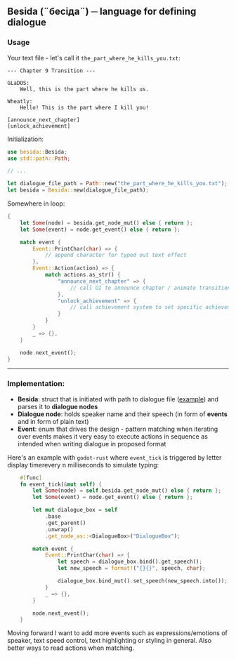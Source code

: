 ## Besida (¨бесіда¨) ─ language for defining dialogue

### Usage

Your text file - let's call it `the_part_where_he_kills_you.txt`:

```
--- Chapter 9 Transition ---

GLaDOS:
    Well, this is the part where he kills us.

Wheatly:
    Hello! This is the part where I kill you!

[announce_next_chapter]
[unlock_achievement]
```

Initialization:

```rust
use besida::Besida;
use std::path::Path;

// ...

let dialogue_file_path = Path::new("the_part_where_he_kills_you.txt");
let besida = Besida::new(dialogue_file_path);
```

Somewhere in loop:

```rust
{
    let Some(node) = besida.get_node_mut() else { return };
    let Some(event) = node.get_event() else { return };

    match event {
        Event::PrintChar(char) => {
            // append character for typed out text effect
        },
        Event::Action(action) => {
            match actions.as_str() {
                "announce_next_chapter" => {
                    // call UI to announce chapter / animate transition
                },
                "unlock_achievement" => {
                    // call achievement system to set specific achievement unlocked
                }
            }
        }
        _ => {},
    }

    node.next_event();
}
```

---

### **Implementation**:

- **Besida**: struct that is initiated with path to dialogue file ([example](https://github.com/kshyr/besida/blob/dev/examples/basic.besida)) and parses it to **dialogue nodes**
- **Dialogue node**: holds speaker name and their speech (in form of **events** and in form of plain text)
- **Event**: enum that drives the design - pattern matching when iterating over events makes it very easy to execute actions in sequence as intended when writing dialogue in proposed format

Here's an example with `godot-rust` where `event_tick` is triggered by letter display timerevery n milliseconds to simulate typing:

```rust
    #[func]
    fn event_tick(&mut self) {
        let Some(node) = self.besida.get_node_mut() else { return };
        let Some(event) = node.get_event() else { return };

        let mut dialogue_box = self
            .base
            .get_parent()
            .unwrap()
            .get_node_as::<DialogueBox>("DialogueBox");

        match event {
            Event::PrintChar(char) => {
                let speech = dialogue_box.bind().get_speech();
                let new_speech = format!("{}{}", speech, char);

                dialogue_box.bind_mut().set_speech(new_speech.into());
            }
            _ => {},
        }

        node.next_event();
    }

```

Moving forward I want to add more events such as expressions/emotions of speaker, text speed control, text highlighting or styling in general. Also better ways to read actions when matching.
